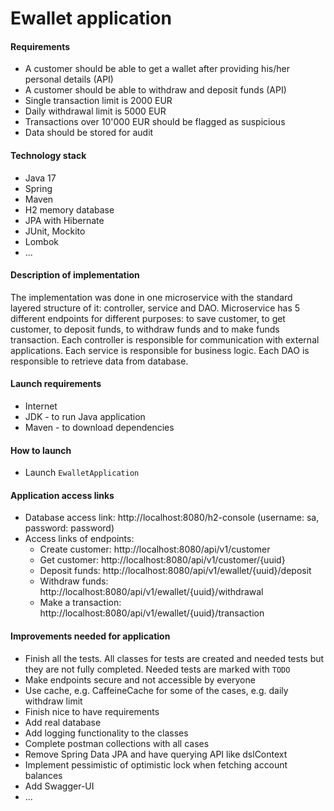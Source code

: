 # Ewallet application

#### Requirements

- A customer should be able to get a wallet after providing his/her personal details (API)
- A customer should be able to withdraw and deposit funds (API)
- Single transaction limit is 2000 EUR
- Daily withdrawal limit is 5000 EUR
- Transactions over 10'000 EUR should be flagged as suspicious
- Data should be stored for audit

#### Technology stack

- Java 17
- Spring
- Maven 
- H2 memory database
- JPA with Hibernate
- JUnit, Mockito
- Lombok
- ...


#### Description of implementation

The implementation was done in one microservice with the standard layered structure of it: controller, service and DAO. Microservice has 5 different endpoints for different purposes: to save customer, to get customer, to deposit funds, to withdraw funds and to make funds transaction. Each controller is responsible for communication with external applications. Each service is responsible for business logic. Each DAO is responsible to retrieve data from database.

#### Launch requirements

- Internet
- JDK - to run Java application
- Maven - to download dependencies

#### How to launch

- Launch `EwalletApplication`

#### Application access links

- Database access link: http://localhost:8080/h2-console (username: sa, password: password)
- Access links of endpoints:
  - Create customer: http://localhost:8080/api/v1/customer
  - Get customer: http://localhost:8080/api/v1/customer/{uuid}
  - Deposit funds: http://localhost:8080/api/v1/ewallet/{uuid}/deposit
  - Withdraw funds: http://localhost:8080/api/v1/ewallet/{uuid}/withdrawal
  - Make a transaction: http://localhost:8080/api/v1/ewallet/{uuid}/transaction

#### Improvements needed for application

- Finish all the tests. All classes for tests are created and needed tests but they are not fully completed. Needed tests are marked with `TODO`
- Make endpoints secure and not accessible by everyone
- Use cache, e.g. CaffeineCache for some of the cases, e.g. daily withdraw limit
- Finish nice to have requirements
- Add real database
- Add logging functionality to the classes
- Complete postman collections with all cases
- Remove Spring Data JPA and have querying API like dslContext
- Implement pessimistic of optimistic lock when fetching account balances
- Add Swagger-UI
- ...
